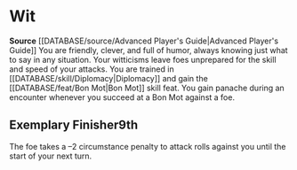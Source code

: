 ﻿---
id: '5'
name: Wit
rarity: Common
rus_type_level: null
source: '[[DATABASE/source/Advanced Player''s Guide|Advanced Player''s Guide]]'
trait: null
type: Swashbuckler Style

---
# Wit

**Source** [[DATABASE/source/Advanced Player's Guide|Advanced Player's Guide]] 
You are friendly, clever, and full of humor, always knowing just what to say in any situation. Your witticisms leave foes unprepared for the skill and speed of your attacks. You are trained in [[DATABASE/skill/Diplomacy|Diplomacy]] and gain the [[DATABASE/feat/Bon Mot|Bon Mot]] skill feat. You gain panache during an encounter whenever you succeed at a Bon Mot against a foe.

## Exemplary Finisher<span class="item-type">9th</span>

The foe takes a –2 circumstance penalty to attack rolls against you until the start of your next turn.